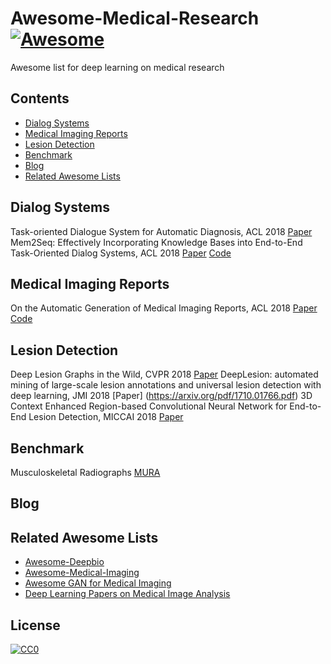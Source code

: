 # Awesome-Medical-Research [![Awesome](https://cdn.rawgit.com/sindresorhus/awesome/d7305f38d29fed78fa85652e3a63e154dd8e8829/media/badge.svg)](https://github.com/Engineering-Course/Awesome-Medical-Research)
Awesome list for deep learning on medical research

## Contents
- [Dialog Systems](#Dialog-Systems)
- [Medical Imaging Reports](#Medical-Imaging-Reports)
- [Lesion Detection](#Lesion-Detection)
- [Benchmark](#Benchmark)
- [Blog](#Blog)
- [Related Awesome Lists](#related-awesome-lists)


## Dialog Systems
 Task-oriented Dialogue System for Automatic Diagnosis, ACL 2018 [Paper](http://www.sdspeople.fudan.edu.cn/zywei/paper/liu-acl2018.pdf)
 Mem2Seq: Effectively Incorporating Knowledge Bases into End-to-End Task-Oriented Dialog Systems, ACL 2018 [Paper](http://aclweb.org/anthology/P18-1136) [Code](https://github.com/HLTCHKUST/Mem2Seq)
  
## Medical Imaging Reports
  On the Automatic Generation of Medical Imaging Reports, ACL 2018 [Paper](http://aclweb.org/anthology/P18-1240) [Code](https://github.com/ZexinYan/Medical-Report-Generation)
## Lesion Detection
  Deep Lesion Graphs in the Wild, CVPR 2018 [Paper](https://arxiv.org/pdf/1711.10535.pdf)
  DeepLesion: automated mining of large-scale lesion annotations and universal lesion detection with deep learning, JMI 2018 [Paper] (https://arxiv.org/pdf/1710.01766.pdf)
  3D Context Enhanced Region-based Convolutional Neural Network for End-to-End Lesion Detection, 	MICCAI 2018 [Paper](https://arxiv.org/pdf/1806.09648.pdf)

## Benchmark
  Musculoskeletal Radiographs [MURA](https://stanfordmlgroup.github.io/competitions/mura/)
  

## Blog

## Related Awesome Lists

* [Awesome-Deepbio](https://github.com/gokceneraslan/awesome-deepbio)
* [Awesome-Medical-Imaging](https://github.com/seokkim/Awesome-Medical-Imaging)
* [Awesome GAN for Medical Imaging](https://github.com/xinario/awesome-gan-for-medical-imaging)
* [Deep Learning Papers on Medical Image Analysis](https://github.com/albarqouni/Deep-Learning-for-Medical-Applications)




## License
[![CC0](http://mirrors.creativecommons.org/presskit/buttons/88x31/svg/cc-zero.svg)](https://creativecommons.org/publicdomain/zero/1.0/)
